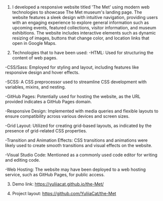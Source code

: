 1. I developed a responsive website titled 'The Met' using modern web technologies to showcase The Met museum's landing page. The website features a sleek design with intuitive navigation, providing users with an engaging experience to explore general information such as upcoming events, featured collections, visitor information, and museum exhibitions. The website includes interactive elements such as dynamic resizing of images, buttons that change color, and location links that open in Google Maps.

2. Technologies that to have been used:
-HTML: Used for structuring the content of web pages.

-CSS/Sass: Employed for styling and layout, including features like responsive design and hover effects.

-SCSS: A CSS preprocessor used to streamline CSS development with variables, mixins, and nesting.

-GitHub Pages: Potentially used for hosting the website, as the URL provided indicates a GitHub Pages domain.

-Responsive Design: Implemented with media queries and flexible layouts to ensure compatibility across various devices and screen sizes.

-Grid Layout: Utilized for creating grid-based layouts, as indicated by the presence of grid-related CSS properties.

-Transition and Animation Effects: CSS transitions and animations were likely used to create smooth transitions and visual effects on the website.

-Visual Studio Code: Mentioned as a commonly used code editor for writing and editing code.

-Web Hosting: The website may have been deployed to a web hosting service, such as GitHub Pages, for public access.

3. Demo link: https://yuliiacat.github.io/the-Met/

4. Project layout: https://github.com/YuliiaCat/the-Met
